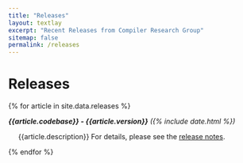 ```yaml
---
title: "Releases"
layout: textlay
excerpt: "Recent Releases from Compiler Research Group"
sitemap: false
permalink: /releases
---
```


# Releases

{% for article in site.data.releases %}
<p><em><b>{{article.codebase}} - {{article.version}}</b> ({% include date.html %})</em></p>
<div style="padding-left: 20px; padding-right: 20px">
<p>{{article.description}} For details, please see the <a href='{{article.link}}'>release notes</a>.</p>
</div>
{% endfor %}
